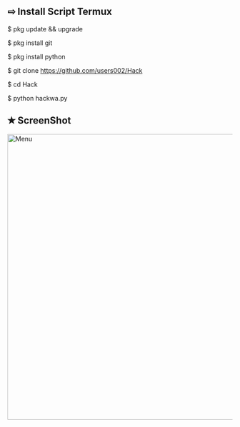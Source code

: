 ## ⇨  Install Script Termux

$ pkg update && upgrade  

$ pkg install git 

$ pkg install python
 
$ git clone https://github.com/users002/Hack

$ cd Hack

$ python hackwa.py


## ✭ ScreenShot
 <img src="https://github.com/users002/empas/blob/main/20210929_233025.png" width="640" title="ScreenShot" alt="Menu">
</p> 
